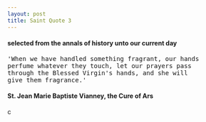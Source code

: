 ```yaml
---
layout: post
title: Saint Quote 3
---
```


<h4>selected from the annals of history unto our current day</h4>
<pre>
'When we have handled something fragrant, our hands
perfume whatever they touch, let our prayers pass
through the Blessed Virgin's hands, and she will
give them fragrance.'
</pre>




<h4>St. Jean Marie Baptiste Vianney, the Cure of Ars</h4>c